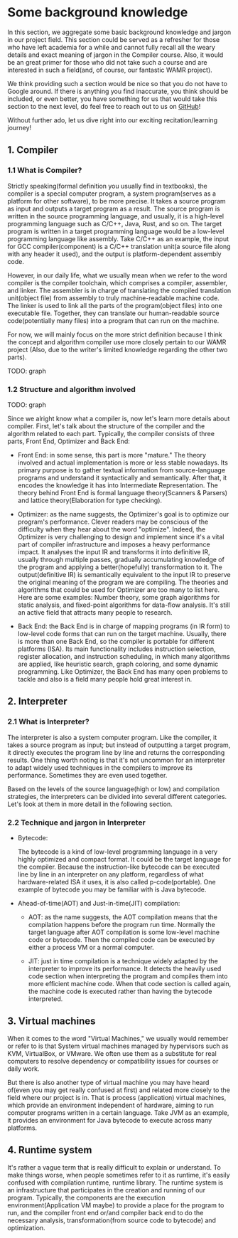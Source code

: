 # Some background knowledge

In this section, we aggregate some basic background knowledge and jargon in our project field. This section could be served as a refresher for those who have left academia for a while and cannot fully recall all the weary details and exact meaning of jargon in the Compiler course. Also, it would be an great primer for those who did not take such a course and are interested in such a field(and, of course, our fantastic WAMR project).

We think providing such a section would be nice so that you do not have to Google around. If there is anything you find inaccurate, you think should be included, or even better, you have something for us that would take this section to the next level, do feel free to reach out to us on [GitHub](https://github.com/bytecodealliance/wasm-micro-runtime)!

Without further ado, let us dive right into our exciting recitation/learning journey!

## 1. Compiler

### 1.1 What is Compiler?

Strictly speaking(formal definition you usually find in textbooks), the compiler is a special computer program, a system program(serves as a platform for other software), to be more precise. It takes a source program as input and outputs a target program as a result. The source program is written in the source programming language, and usually, it is a high-level programming language such as C/C++, Java, Rust, and so on. The target program is written in a target programming language would be a low-level programming language like assembly. Take C/C++ as an example, the input for GCC compiler(component) is a C/C++ translation unit(a source file along with any header it used), and the output is platform-dependent assembly code.

However, in our daily life, what we usually mean when we refer to the word compiler is the compiler toolchain, which comprises a compiler, assembler, and linker. The assembler is in charge of translating the compiled translation unit(object file) from assembly to truly machine-readable machine code. The linker is used to link all the parts of the program(object files) into one executable file. Together, they can translate our human-readable source code(potentially many files) into a program that can run on the machine.

For now, we will mainly focus on the more strict definition because I think the concept and algorithm compiler use more closely pertain to our WAMR project (Also, due to the writer's limited knowledge regarding the other two parts).

TODO: graph

### 1.2 Structure and algorithm involved

TODO: graph

Since we alright know what a compiler is, now let's learn more details about compiler. First, let's talk about the structure of the compiler and the algorithm related to each part. Typically, the compiler consists of three parts, Front End, Optimizer and Back End:

- Front End: in some sense, this part is more "mature." The theory involved and actual implementation is more or less stable nowadays. Its primary purpose is to gather textual information from source-language programs and understand it syntactically and semantically. After that, it encodes the knowledge it has into Intermediate Representation. The theory behind Front End is formal language theory(Scanners & Parsers) and lattice theory(Elaboration for type checking).

- Optimizer: as the name suggests, the Optimizer's goal is to optimize our program's performance. Clever readers may be conscious of the difficulty when they hear about the word "optimize". Indeed, the Optimizer is very challenging to design and implement since it's a vital part of compiler infrastructure and imposes a heavy performance impact. It analyses the input IR and transforms it into definitive IR, usually through multiple passes, gradually accumulating knowledge of the program and applying a better(hopefully) transformation to it. The output(definitive IR) is semantically equivalent to the input IR to preserve the original meaning of the program we are compiling. The theories and algorithms that could be used for Optimizer are too many to list here. Here are some examples: Number theory, some graph algorithms for static analysis, and fixed-point algorithms for data-flow analysis. It's still an active field that attracts many people to research.

- Back End: the Back End is in charge of mapping programs (in IR form) to low-level code forms that can run on the target machine. Usually, there is more than one Back End, so the compiler is portable for different platforms (ISA). Its main functionality includes instruction selection, register allocation, and instruction scheduling, in which many algorithms are applied, like heuristic search, graph coloring, and some dynamic programming. Like Optimizer, the Back End has many open problems to tackle and also is a field many people hold great interest in.

## 2. Interpreter

### 2.1 What is Interpreter?

The interpreter is also a system computer program. Like the compiler, it takes a source program as input; but instead of outputting a target program, it directly executes the program line by line and returns the corresponding results. One thing worth noting is that it's not uncommon for an interpreter to adapt widely used techniques in the compilers to improve its performance. Sometimes they are even used together.

Based on the levels of the source language(high or low) and compilation strategies, the interpreters can be divided into several different categories. Let's look at them in more detail in the following section.

### 2.2  Technique and jargon in Interpreter

- Bytecode:

  The bytecode is a kind of low-level programming language in a very highly optimized and compact format. It could be the target language for the compiler. Because the instruction-like bytecode can be executed line by line in an interpreter on any platform, regardless of what hardware-related ISA it uses, it is also called p-code(portable). One example of bytecode you may be familiar with is Java bytecode.
  
- Ahead-of-time(AOT) and Just-in-time(JIT) compilation:

  - AOT: as the name suggests, the AOT compilation means that the compilation happens before the program run time. Normally the target language after  AOT compilation is some low-level machine code or bytecode. Then the compiled code can be executed by either a process VM or a normal computer.

  - JIT: just in time compilation is a technique widely adapted by the interpreter to improve its performance. It detects the heavily used code section when interpreting the program and compiles them into more efficient machine code. When that code section is called again, the machine code is executed rather than having the bytecode interpreted. 

## 3. Virtual machines

When it comes to the word "Virtual Machines," we usually would remember or refer to is that System virtual machines managed by hypervisors such as KVM, VirtualBox, or VMware. We often use them as a substitute for real computers to resolve dependency or compatibility issues for courses or daily work.

But there is also another type of virtual machine you may have heard of(even you may get really confused at first) and related more closely to the field where our project is in. That is process (application) virtual machines, which provide an environment independent of hardware, aiming to run computer programs written in a certain language. Take JVM as an example, it provides an environment for Java bytecode to execute across many platforms. 

## 4. Runtime system

It's rather a vague term that is really difficult to explain or understand. To make things worse, when people sometimes refer to it as runtime, it's easily confused with compilation runtime, runtime library. The runtime system is an infrastructure that participates in the creation and running of our program. Typically, the components are the execution environment(Application VM maybe) to provide a place for the program to run, and the compiler front end or/and compiler back end to do the necessary analysis, transformation(from source code to bytecode) and optimization. 

